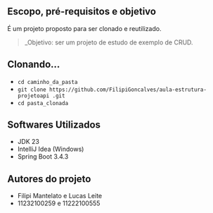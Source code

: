 ## Escopo, pré-requisitos e objetivo

É um projeto proposto para ser clonado e reutilizado.

> _Objetivo: ser um projeto de estudo de exemplo de CRUD.

## Clonando...

- `cd caminho_da_pasta`
- `git clone https://github.com/FilipiGoncalves/aula-estrutura-projetoapi
.git`
- `cd pasta_clonada`

## Softwares Utilizados

- JDK 23
- IntelliJ Idea (Windows)
- Spring Boot 3.4.3

## Autores do projeto
- Filipi Mantelato e Lucas Leite
- 11232100259 e 11222100555



